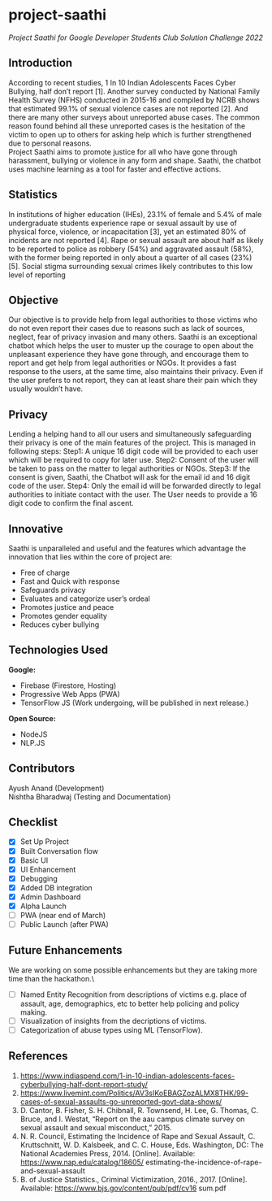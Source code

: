 # project-saathi

*Project Saathi for Google Developer Students Club Solution Challenge 2022*
## Introduction
According to recent studies, 1 In 10 Indian Adolescents Faces Cyber Bullying, half don’t report [1].  Another survey conducted by National Family Health Survey (NFHS) conducted in 2015-16 and compiled by NCRB shows that  estimated 99.1% of sexual violence cases are not reported [2]. And there are many other surveys about unreported abuse cases.
The common reason found behind all these unreported cases is the hesitation of the victim to open up to others for asking help which is further strengthened due to personal reasons.  
Project Saathi aims to promote justice for all who have gone through harassment, bullying or violence in any form and shape. Saathi, the chatbot uses machine learning as a tool for faster and effective actions. 

## Statistics
In institutions of higher education (IHEs), 23.1% of female and 5.4% of male undergraduate students experience rape or sexual assault by use of physical force, violence, or incapacitation [3], yet an estimated 80% of incidents are not reported [4]. Rape or sexual assault are about half as likely to be reported to police as robbery (54%) and aggravated assault (58%), with the former being reported in only about a quarter of all cases (23%) [5]. Social stigma surrounding sexual crimes likely contributes to this low level of reporting

## Objective
Our objective is to provide help from legal authorities to those victims who do not even report their cases due to reasons such as lack of sources, neglect, fear of privacy invasion and many others.
Saathi is an exceptional chatbot which helps the user to muster up the courage to open about the unpleasant experience they have gone through, and encourage them to report and get help from legal authorities or NGOs. It provides a fast response to the users, at the same time, also maintains their privacy. Even if the user prefers to not report, they can at least share their pain which they usually wouldn’t have.

## Privacy
Lending a helping hand to all our users and simultaneously safeguarding their privacy is one of the main features of the project. This is managed in following steps: 
Step1: A unique 16 digit code will be provided to each user which will be required to copy for later use. 
Step2: Consent of the user will be taken to pass on the matter to legal authorities or NGOs.
Step3: If the consent is given, Saathi, the Chatbot will ask for the email id and 16 digit code of the user. 
Step4: Only the email id will be forwarded directly to legal authorities to initiate contact with the user. The User needs to provide a 16 digit code to confirm the final ascent.

## Innovative
Saathi is unparalleled and useful and the features which advantage the innovation that lies within the core of project are:
+ Free of charge
+ Fast and Quick with response
+ Safeguards privacy
+ Evaluates and categorize user’s ordeal
+ Promotes justice and peace
+ Promotes gender equality
+ Reduces cyber bullying

## Technologies Used
**Google:**
+ Firebase (Firestore, Hosting)
+ Progressive Web Apps (PWA)
+ TensorFlow JS (Work undergoing, will be published in next release.)

**Open Source:**
+ NodeJS
+ NLP.JS

## Contributors
Ayush Anand (Development)\
Nishtha Bharadwaj (Testing and Documentation)

## Checklist
- [x] Set Up Project
- [x] Built Conversation flow
- [x] Basic UI
- [x] UI Enhancement
- [x] Debugging
- [x] Added DB integration
- [x] Admin Dashboard
- [x] Alpha Launch
- [ ] PWA (near end of March)
- [ ] Public Launch (after PWA)

## Future Enhancements
We are working on some possible enhancements but they are taking more time than the hackathon.\
- [ ] Named Entity Recognition from descriptions of victims e.g. place of assault, age, demographics, etc to better help policing and policy making.
- [ ] Visualization of insights from the decriptions of victims.
- [ ] Categorization of abuse types using ML (TensorFlow).

## References
1. https://www.indiaspend.com/1-in-10-indian-adolescents-faces-cyberbullying-half-dont-report-study/
2. https://www.livemint.com/Politics/AV3sIKoEBAGZozALMX8THK/99-cases-of-sexual-assaults-go-unreported-govt-data-shows/
3. D. Cantor, B. Fisher, S. H. Chibnall, R. Townsend, H. Lee, G. Thomas, C. Bruce, and I. Westat, “Report on the aau campus climate survey on sexual assault and sexual misconduct,” 2015. 
4.  N. R. Council, Estimating the Incidence of Rape and Sexual Assault, C. Kruttschnitt, W. D. Kalsbeek, and C. C. House, Eds. Washington, DC: The National Academies Press, 2014. [Online]. Available: https://www.nap.edu/catalog/18605/ estimating-the-incidence-of-rape-and-sexual-assault 
5.  B. of Justice Statistics., Criminal Victimization, 2016., 2017. [Online]. Available: https://www.bjs.gov/content/pub/pdf/cv16 sum.pdf